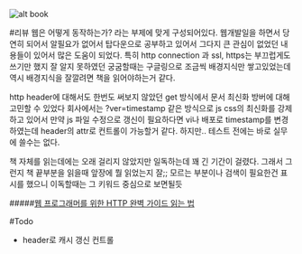![alt book](http://image.yes24.com/momo/TopCate1232/MidCate003/123128502.jpg)

#리뷰
웹은 어떻게 동작하는가? 라는 부제에 맞게 구성되어있다.
웹개발일을 하면서 당연히 되어서 알필요가 없어서 탑다운으로 공부하고 있어서 그다지 큰 관심이 없었던 내용들이 있어서 많은 도움이 되었다. 특히 http connection 과 ssl, https는 부끄럽게도 쓰기만 했지 잘 알지 못하였던 궁굼할때는 구글링으로 조금씩 배경지식만 쌓고있었는데 역시 배경지식을 잘깔려면 책을 읽어야하는거 같다.  

http header에 대해서도 한번도 써보지 않았던 get 방식에서 문서 최신화 방버에 대해 고민할 수 있었다 회사에서는 ?ver=timestamp 같은 방식으로 js css의 최신화를 강제하고 있어서 만약 js 파일 수정으로 갱신이 필요하다면 vi나 배포로 timestamp를 변경하였는데 header의 attr로 컨트롤이 가능할거 같다. 하지만.. 테스트 전에는 바로 실무에 쓸수는 없다.  

책 자체를 읽는데에는 오래 걸리지 않았지만 일독하는데 꽤 긴 기간이 걸렸다. 
그래서 그런지 책 끝부분을 읽을때 앞장에 뭘 읽었는지 잘;;
모르는 부분이나 검색이 필요한건 표시를 했으니 이독할때는 그 키워드 중심으로 보면될듯

#####[웹 프로그래머를 위한 HTTP 완벽 가이드 읽는 법](https://blog.npcode.com/2015/06/07/%EC%9B%B9-%ED%94%84%EB%A1%9C%EA%B7%B8%EB%9E%98%EB%A8%B8%EB%A5%BC-%EC%9C%84%ED%95%9C-HTTP-%EC%99%84%EB%B2%BD-%EA%B0%80%EC%9D%B4%EB%93%9C-%EC%9D%BD%EB%8A%94-%EB%B2%95/)

#Todo
 - header로 캐시 갱신 컨트롤

